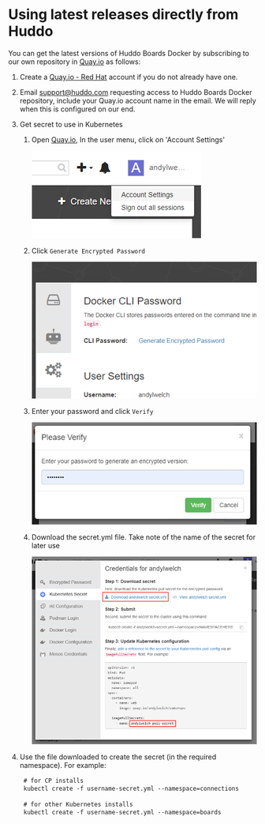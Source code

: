 # Using latest releases directly from Huddo

You can get the latest versions of Huddo Boards Docker by subscribing to our own repository in [Quay.io](https://quay.io/organization/huddo) as follows:

1. Create a [Quay.io - Red Hat](https://quay.io/signin/) account if you do not already have one.

1. Email [support@huddo.com](mailto:support@huddo.com) requesting access to Huddo Boards Docker repository, include your Quay.io account name in the email. We will reply when this is configured on our end.

1. Get secret to use in Kubernetes

    1. Open [Quay.io](https://quay.io/), In the user menu, click on 'Account Settings'

        ![User Menu](/assets/quay/user-menu.png)

    1. Click `Generate Encrypted Password`

        ![User Menu](/assets/quay/account-settings.png)

    1. Enter your password and click `Verify`

        ![User Menu](/assets/quay/verify-password.png)

    1. Download the secret.yml file. Take note of the name of the secret for later use

        ![User Menu](/assets/quay/kubernetes-secret.png)

1. Use the file downloaded to create the secret (in the required namespace). For example:

        # for CP installs
        kubectl create -f username-secret.yml --namespace=connections
        
        # for other Kubernetes installs
        kubectl create -f username-secret.yml --namespace=boards
